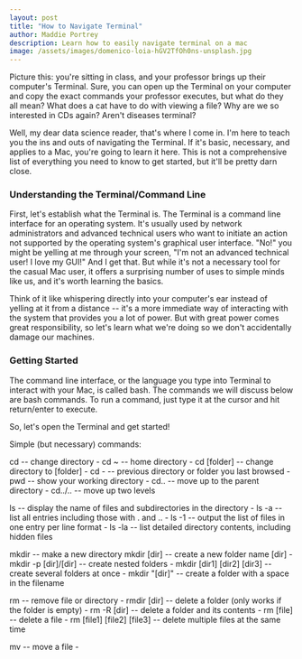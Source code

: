 ```yaml
---
layout: post
title: "How to Navigate Terminal"
author: Maddie Portrey
description: Learn how to easily navigate terminal on a mac
image: /assets/images/domenico-loia-hGV2TfOh0ns-unsplash.jpg
---
```


Picture this: you're sitting in class, and your professor brings up their computer's Terminal. Sure, you can open up the Terminal on your computer and copy the exact commands your professor executes, but what do they all mean? What does a cat have to do with viewing a file? Why are we so interested in CDs again? Aren't diseases terminal?

Well, my dear data science reader, that's where I come in. I'm here to teach you the ins and outs of navigating the Terminal. If it's basic, necessary, and applies to a Mac, you're going to learn it here. This is not a comprehensive list of everything you need to know to get started, but it'll be pretty darn close.

### Understanding the Terminal/Command Line

First, let's establish what the Terminal is. The Terminal is a command line interface for an operating system. It's usually used by network administrators and advanced technical users who want to initiate an action not supported by the operating system's graphical user interface. "No!" you might be yelling at me through your screen, "I'm not an advanced technical user! I love my GUI!" And I get that. But while it's not a necessary tool for the casual Mac user, it offers a surprising number of uses to simple minds like us, and it's worth learning the basics.

Think of it like whispering directly into your computer's ear instead of yelling at it from a distance -- it's a more immediate way of interacting with the system that provides you a lot of power. But with great power comes great responsibility, so let's learn what we're doing so we don't accidentally damage our machines.

### Getting Started

 The command line interface, or the language you type into Terminal to interact with your Mac, is called bash. The commands we will discuss below are bash commands. To run a command, just type it at the cursor and hit return/enter to execute.

So, let's open the Terminal and get started!

Simple (but necessary) commands:

cd -- change directory
    - cd ~ -- home directory
    - cd [folder] -- change directory to [folder]
    - cd - -- previous directory or folder you last browsed
    - pwd -- show your working directory
    - cd.. -- move up to the parent directory
    - cd../.. -- move up two levels

ls -- display the name of files and subdirectories in the directory
    - ls -a -- list all entries including those with . and ..
    - ls -1 -- output the list of files in one entry per line format
    - ls -la -- list detailed directory contents, including hidden files

mkdir -- make a new directory
  mkdir [dir] -- create a new folder name [dir]
     - mkdir -p [dir]/[dir] -- create nested folders
     - mkdir [dir1] [dir2] [dir3] -- create several folders at once
     - mkdir "[dir]" -- create a folder with a space in the filename

rm -- remove file or directory
    - rmdir [dir] -- delete a folder (only works if the folder is empty)
    - rm -R [dir] -- delete a folder and its contents
    - rm [file] -- delete a file
    - rm [file1] [file2] [file3] -- delete multiple files at the same time

mv -- move a file
    - 